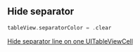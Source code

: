 ## Hide separator

```swift
tableView.separatorColor = .clear
```

[Hide separator line on one UITableViewCell](https://stackoverflow.com/questions/8561774/hide-separator-line-on-one-uitableviewcell)
